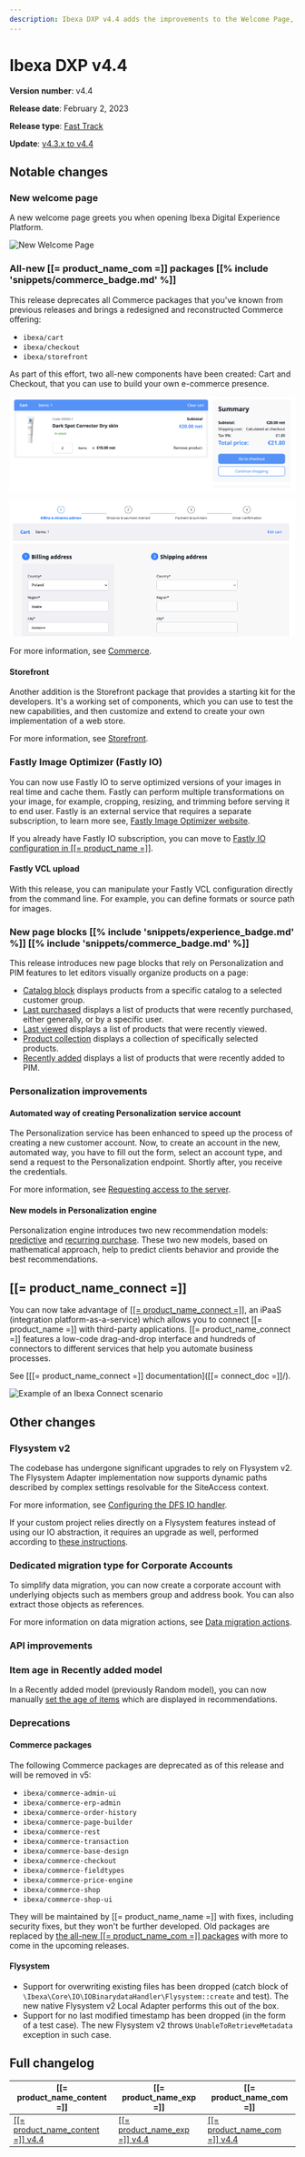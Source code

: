 ```yaml
---
description: Ibexa DXP v4.4 adds the improvements to the Welcome Page, All-new Ibexa Commerce packages and Fastly IO.
---
```

<!-- vale VariablesVersion = NO -->

# Ibexa DXP v4.4

**Version number**: v4.4

**Release date**: February 2, 2023

**Release type**: [Fast Track](https://support.ibexa.co/Public/service-life)

**Update**: [v4.3.x to v4.4](https://doc.ibexa.co/en/latest/update_and_migration/from_4.3/update_from_4.3/)

## Notable changes

### New welcome page

A new welcome page greets you when opening Ibexa Digital Experience Platform.

![New Welcome Page](4.4_welcome_page.png)

### All-new [[= product_name_com =]] packages [[% include 'snippets/commerce_badge.md' %]]

This release deprecates all Commerce packages that you've known from previous releases and brings a redesigned and reconstructed Commerce offering:

- `ibexa/cart`
- `ibexa/checkout`
- `ibexa/storefront`

As part of this effort, two all-new components have been created: Cart and Checkout, that you can use to build your own e-commerce presence. 

![The new cart view](img/4.4_new_cart.png "The new cart view")

![The new checkout](img/4.4_new_checkout.png "The new checkout")

For more information, see [Commerce](https://doc.ibexa.co/en/4.4/commerce/commerce/).

#### Storefront

Another addition is the Storefront package that provides a starting kit for the developers.
It's a working set of components, which you can use to test the new capabilities, and then customize and extend to create your own implementation of a web store.

For more information, see [Storefront](https://doc.ibexa.co/en/4.4/commerce/storefront/storefront).

### Fastly Image Optimizer (Fastly IO)

You can now use Fastly IO to serve optimized versions of your images in real time and cache them.
Fastly can perform multiple transformations on your image, for example, cropping, resizing, and trimming before serving it to end user.
Fastly is an external service that requires a separate subscription, to learn more see, [Fastly Image Optimizer website](https://docs.fastly.com/en/guides/about-fastly-image-optimizer).

If you already have Fastly IO subscription, you can move to [Fastly IO configuration in [[= product_name =]]](https://doc.ibexa.co/en/4.4/content_management/images/fastly_io/).

#### Fastly VCL upload

With this release, you can manipulate your Fastly VCL configuration directly from the command line.
For example, you can define formats or source path for images.

### New page blocks [[% include 'snippets/experience_badge.md' %]] [[% include 'snippets/commerce_badge.md' %]]

This release introduces new page blocks that rely on Personalization and PIM features to let editors visually organize products on a page:

- [Catalog block](https://doc.ibexa.co/projects/userguide/en/4.4/content_management/block_reference/#catalog-block) displays products from a specific catalog to a selected customer group.
- [Last purchased](https://doc.ibexa.co/projects/userguide/en/4.4/content_management/block_reference/#last-purchased-block) displays a list of products that were recently purchased, either generally, or by a specific user.
- [Last viewed](https://doc.ibexa.co/projects/userguide/en/4.4/content_management/block_reference/#last-viewed-block) displays a list of products that were recently viewed.
- [Product collection](https://doc.ibexa.co/projects/userguide/en/4.4/content_management/block_reference/#product-collection-block) displays a collection of specifically selected products.
- [Recently added](https://doc.ibexa.co/projects/userguide/en/4.4/content_management/block_reference/#recently-added-block) displays a list of products that were recently added to PIM.

### Personalization improvements

#### Automated way of creating Personalization service account

The Personalization service has been enhanced to speed up the process of creating a new customer account.
Now, to create an account in the new, automated way, you have to fill out the form, select an account type, and send a request to the Personalization endpoint.
Shortly after, you receive the credentials.

For more information, see [Requesting access to the server](https://doc.ibexa.co/projects/userguide/en/4.4/personalization/enable_personalization/#request-access-to-the-server).

#### New models in Personalization engine

Personalization engine introduces two new recommendation models: [predictive](https://doc.ibexa.co/projects/userguide/en/4.4/personalization/recommendation_models/#predictive) and [recurring purchase](https://doc.ibexa.co/projects/userguide/en/4.4/personalization/recommendation_models/#recurring-purchase).
These two new models, based on mathematical approach, help to predict clients behavior and
provide the best recommendations.

## [[= product_name_connect =]]

You can now take advantage of [[[= product_name_connect =]]](https://www.ibexa.co/products/ibexa-connect),
an iPaaS (integration platform-as-a-service) which allows you to connect [[= product_name =]] with third-party applications.
[[= product_name_connect =]] features a low-code drag-and-drop interface and hundreds of connectors to different services that help you automate business processes.

See [[[= product_name_connect =]] documentation]([[= connect_doc =]]/).

![Example of an Ibexa Connect scenario](4.4_connect_scenario_example.png)

## Other changes

### Flysystem v2

The codebase has undergone significant upgrades to rely on Flysystem v2.
The Flysystem Adapter implementation now supports dynamic paths described by complex settings resolvable for the SiteAccess context.

For more information, see [Configuring the DFS IO handler](https://doc.ibexa.co/en/4.4/infrastructure_and_maintenance/clustering/clustering/#configuring-the-dfs-io-handler).

If your custom project relies directly on a Flysystem features instead of using our IO abstraction, it requires an upgrade as well, performed according to [these instructions](https://flysystem.thephpleague.com/docs/upgrade-from-1.x/).

### Dedicated migration type for Corporate Accounts

To simplify data migration, you can now create a corporate account with underlying objects such as members group and address book.
You can also extract those objects as references.

For more information on data migration actions, see [Data migration actions](https://doc.ibexa.co/en/4.4/content_management/data_migration/data_migration_actions/#data-migration-actions).

### API improvements

### Item age in Recently added model

In a Recently added model (previously Random model), you can now manually [set the age of items](https://doc.ibexa.co/projects/userguide/en/4.4/personalization/recommendation_models/#recently-added) which are displayed in recommendations.

### Deprecations

#### Commerce packages

The following Commerce packages are deprecated as of this release and will be removed in v5:

- `ibexa/commerce-admin-ui`
- `ibexa/commerce-erp-admin`
- `ibexa/commerce-order-history`
- `ibexa/commerce-page-builder`
- `ibexa/commerce-rest`
- `ibexa/commerce-transaction`
- `ibexa/commerce-base-design`
- `ibexa/commerce-checkout`
- `ibexa/commerce-fieldtypes`
- `ibexa/commerce-price-engine`
- `ibexa/commerce-shop`
- `ibexa/commerce-shop-ui`

They will be maintained by [[= product_name_name =]] with fixes, including security fixes, but they won't be further developed.
Old packages are replaced by [the all-new [[= product_name_com =]] packages](#all-new-ibexa-commerce-packages) with more
to come in the upcoming releases.

#### Flysystem

- Support for overwriting existing files has been dropped (catch block of `\Ibexa\Core\IO\IOBinarydataHandler\Flysystem::create` and test).
The new native Flysystem v2 Local Adapter performs this out of the box.
- Support for no last modified timestamp has been dropped (in the form of a test case).
The new Flysystem v2 throws `UnableToRetrieveMetadata` exception in such case.

## Full changelog

| [[= product_name_content =]]          | [[= product_name_exp =]]          | [[= product_name_com =]]         |
|------------------------|---------------------------|-------------------------|
| [[[= product_name_content =]] v4.4](https://github.com/ibexa/content/releases/tag/v4.4.0) | [[[= product_name_exp =]] v4.4](https://github.com/ibexa/experience/releases/tag/v4.4.0) | [[[= product_name_com =]]  v4.4](https://github.com/ibexa/commerce/releases/tag/v4.4.0) |
